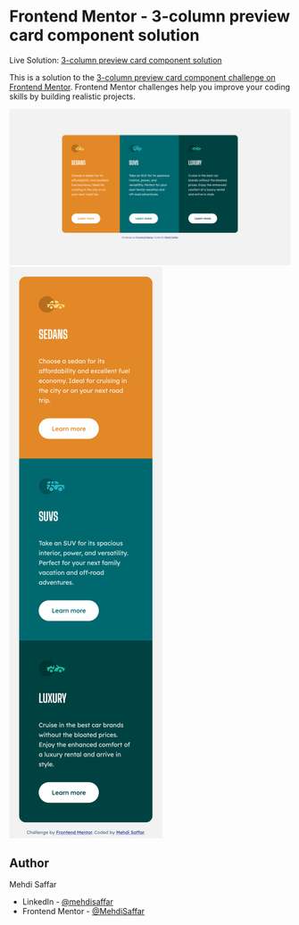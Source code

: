 # Frontend Mentor - 3-column preview card component solution

Live Solution: [3-column preview card component solution](https://fem-io-007-3-column-card-component.vercel.app/)

This is a solution to the [3-column preview card component challenge on Frontend Mentor](https://www.frontendmentor.io/challenges/3column-preview-card-component-pH92eAR2-). Frontend Mentor challenges help you improve your coding skills by building realistic projects. 

![](./screenshot_desktop.png)
![](./screenshot_mobile.png)

## Author

Mehdi Saffar

- LinkedIn - [@mehdisaffar](https://www.linkedin.com/in/mehdisaffar/)
- Frontend Mentor - [@MehdiSaffar](https://www.frontendmentor.io/profile/MehdiSaffar)
